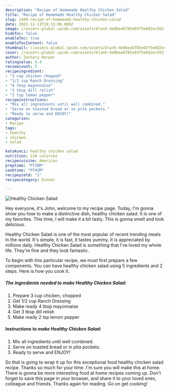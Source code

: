 ```yaml
---
description: "Recipe of Homemade Healthy Chicken Salad"
title: "Recipe of Homemade Healthy Chicken Salad"
slug: 1448-recipe-of-homemade-healthy-chicken-salad
date: 2021-12-11T19:13:06.089Z
image: //assets-global.cpcdn.com/assets/blank-4e0bea6785e03f5e602ec562f230caae08da540cada707380b4fe1bbebba43da.png
hideToc: false
enableToc: true
enableTocContent: false
thumbnail: //assets-global.cpcdn.com/assets/blank-4e0bea6785e03f5e602ec562f230caae08da540cada707380b4fe1bbebba43da.png
cover: //assets-global.cpcdn.com/assets/blank-4e0bea6785e03f5e602ec562f230caae08da540cada707380b4fe1bbebba43da.png
author: Zachary Harper
ratingvalue: 4.4
reviewcount: 5
recipeingredient:
- "3 cup chicken chopped"
- "1/2 cup Ranch Dressing"
- "4 tbsp mayonnaise"
- "3 tbsp dill relish"
- "2 tsp lemon pepper"
recipeinstructions:
- "Mix all ingredients until well combined."
- "Serve on toasted bread or in pita pockets."
- "Ready to serve and ENJOY!"
categories:
- Recipe
tags:
- healthy
- chicken
- salad

katakunci: healthy chicken salad 
nutrition: 234 calories
recipecuisine: American
preptime: "PT28M"
cooktime: "PT42M"
recipeyield: "1"
recipecategory: Dinner

---
```



![Healthy Chicken Salad](//assets-global.cpcdn.com/assets/blank-4e0bea6785e03f5e602ec562f230caae08da540cada707380b4fe1bbebba43da.png)

Hey everyone, it's John, welcome to my recipe page. Today, I'm gonna show you how to make a distinctive dish, healthy chicken salad. It is one of my favorites. This time, I will make it a bit tasty. This is gonna smell and look delicious.

Healthy Chicken Salad is one of the most popular of recent trending meals in the world. It's simple, it is fast, it tastes yummy. It is appreciated by millions daily. Healthy Chicken Salad is something that I've loved my whole life. They're fine and they look fantastic.




To begin with this particular recipe, we must first prepare a few components. You can have healthy chicken salad using 5 ingredients and 2 steps. Here is how you cook it.

<!--inarticleads1-->

##### The ingredients needed to make Healthy Chicken Salad:

1. Prepare 3 cup chicken, chopped
1. Get 1/2 cup Ranch Dressing
1. Make ready 4 tbsp mayonnaise
1. Get 3 tbsp dill relish
1. Make ready 2 tsp lemon pepper




<!--inarticleads2-->

##### Instructions to make Healthy Chicken Salad:

1. Mix all ingredients until well combined.
1. Serve on toasted bread or in pita pockets.
1. Ready to serve and ENJOY!



So that is going to wrap it up for this exceptional food healthy chicken salad recipe. Thanks so much for your time. I'm sure you will make this at home. There is gonna be more interesting food at home recipes coming up. Don't forget to save this page in your browser, and share it to your loved ones, colleague and friends. Thanks again for reading. Go on get cooking!
